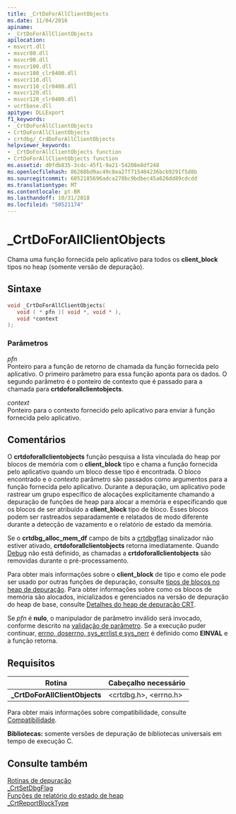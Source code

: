 ```yaml
---
title: _CrtDoForAllClientObjects
ms.date: 11/04/2016
apiname:
- _CrtDoForAllClientObjects
apilocation:
- msvcrt.dll
- msvcr80.dll
- msvcr90.dll
- msvcr100.dll
- msvcr100_clr0400.dll
- msvcr110.dll
- msvcr110_clr0400.dll
- msvcr120.dll
- msvcr120_clr0400.dll
- ucrtbase.dll
apitype: DLLExport
f1_keywords:
- _CrtDoForAllClientObjects
- CrtDoForAllClientObjects
- crtdbg/_CrdDoForAllClientObjects
helpviewer_keywords:
- _CrtDoForAllClientObjects function
- CrtDoForAllClientObjects function
ms.assetid: d0fdb835-3cdc-45f1-9a21-54208e8df248
ms.openlocfilehash: 86268bd9ac49c8ea27f715404236bcb9291f5d8b
ms.sourcegitcommit: 6052185696adca270bc9bdbec45a626dd89cdcdd
ms.translationtype: MT
ms.contentlocale: pt-BR
ms.lasthandoff: 10/31/2018
ms.locfileid: "50521174"
---
```

# <a name="crtdoforallclientobjects"></a>_CrtDoForAllClientObjects

Chama uma função fornecida pelo aplicativo para todos os **client_block** tipos no heap (somente versão de depuração).

## <a name="syntax"></a>Sintaxe

```C
void _CrtDoForAllClientObjects(
   void ( * pfn )( void *, void * ),
   void *context
);
```

### <a name="parameters"></a>Parâmetros

*pfn*<br/>
Ponteiro para a função de retorno de chamada da função fornecida pelo aplicativo. O primeiro parâmetro para essa função aponta para os dados. O segundo parâmetro é o ponteiro de contexto que é passado para a chamada para **crtdoforallclientobjects**.

*context*<br/>
Ponteiro para o contexto fornecido pelo aplicativo para enviar à função fornecida pelo aplicativo.

## <a name="remarks"></a>Comentários

O **crtdoforallclientobjects** função pesquisa a lista vinculada do heap por blocos de memória com o **client_block** tipo e chama a função fornecida pelo aplicativo quando um bloco desse tipo é encontrada. O bloco encontrado e o *contexto* parâmetro são passados como argumentos para a função fornecida pelo aplicativo. Durante a depuração, um aplicativo pode rastrear um grupo específico de alocações explicitamente chamando a depuração de funções de heap para alocar a memória e especificando que os blocos de ser atribuído a **client_block** tipo de bloco. Esses blocos podem ser rastreados separadamente e relatados de modo diferente durante a detecção de vazamento e o relatório de estado da memória.

Se o **crtdbg_alloc_mem_df** campo de bits a [crtdbgflag](../../c-runtime-library/crtdbgflag.md) sinalizador não estiver ativado, **crtdoforallclientobjects** retorna imediatamente. Quando [Debug](../../c-runtime-library/debug.md) não está definido, as chamadas a **crtdoforallclientobjects** são removidas durante o pré-processamento.

Para obter mais informações sobre o **client_block** de tipo e como ele pode ser usado por outras funções de depuração, consulte [tipos de blocos no heap de depuração](/visualstudio/debugger/crt-debug-heap-details). Para obter informações sobre como os blocos de memória são alocados, inicializados e gerenciados na versão de depuração do heap de base, consulte [Detalhes do heap de depuração CRT](/visualstudio/debugger/crt-debug-heap-details).

Se *pfn* é **nulo**, o manipulador de parâmetro inválido será invocado, conforme descrito na [validação de parâmetro](../../c-runtime-library/parameter-validation.md). Se a execução puder continuar, [errno, doserrno, sys_errlist e sys_nerr](../../c-runtime-library/errno-doserrno-sys-errlist-and-sys-nerr.md) é definido como **EINVAL** e a função retorna.

## <a name="requirements"></a>Requisitos

|Rotina|Cabeçalho necessário|
|-------------|---------------------|
|**_CrtDoForAllClientObjects**|\<crtdbg.h>, \<errno.h>|

Para obter mais informações sobre compatibilidade, consulte [Compatibilidade](../../c-runtime-library/compatibility.md).

**Bibliotecas:** somente versões de depuração de bibliotecas universais em tempo de execução C.

## <a name="see-also"></a>Consulte também

[Rotinas de depuração](../../c-runtime-library/debug-routines.md)<br/>
[_CrtSetDbgFlag](crtsetdbgflag.md)<br/>
[Funções de relatório do estado de heap](/visualstudio/debugger/crt-debug-heap-details)<br/>
[_CrtReportBlockType](crtreportblocktype.md)<br/>
